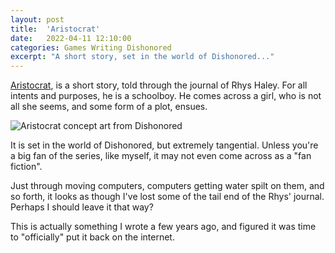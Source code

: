```yaml
---
layout: post
title:  'Aristocrat'
date:   2022-04-11 12:10:00
categories: Games Writing Dishonored
excerpt: "A short story, set in the world of Dishonored..."
---
```


[Aristocrat](https://johnakers.net/aristocrat), is a short story, told through the journal of Rhys
Haley. For all intents and purposes, he is a schoolboy. He comes across a girl, who is not all she
seems, and some form of a plot, ensues.

![Aristocrat concept art from Dishonored](/praxis/assets/images/aristocrat.png)

It is set in the world of Dishonored, but extremely tangential. Unless you're a big fan of the series,
like myself, it may not even come across as a "fan fiction".

Just through moving computers, computers getting water spilt on them, and so forth, it looks as though
I've lost some of the tail end of the Rhys' journal. Perhaps I should leave it that way?

This is actually something I wrote a few years ago, and figured it was time to "officially" put it back
on the internet.
